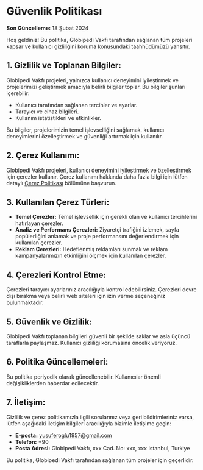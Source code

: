 # Güvenlik Politikası

**Son Güncelleme:** 18 Şubat 2024

Hoş geldiniz! Bu politika, Globipedi Vakfı tarafından sağlanan tüm projeleri kapsar ve kullanıcı gizliliğini koruma konusundaki taahhüdümüzü yansıtır.

## 1. Gizlilik ve Toplanan Bilgiler:

Globipedi Vakfı projeleri, yalnızca kullanıcı deneyimini iyileştirmek ve projelerimizi geliştirmek amacıyla belirli bilgiler toplar. Bu bilgiler şunları içerebilir:

- Kullanıcı tarafından sağlanan tercihler ve ayarlar.
- Tarayıcı ve cihaz bilgileri.
- Kullanım istatistikleri ve etkinlikler.

Bu bilgiler, projelerimizin temel işlevselliğini sağlamak, kullanıcı deneyimlerini özelleştirmek ve güvenliği artırmak için kullanılır.

## 2. Çerez Kullanımı:

Globipedi Vakfı projeleri, kullanıcı deneyimini iyileştirmek ve özelleştirmek için çerezler kullanır. Çerez kullanımı hakkında daha fazla bilgi için lütfen detaylı [Çerez Politikası](#cookie-policy) bölümüne başvurun.

## 3. Kullanılan Çerez Türleri:

- **Temel Çerezler:** Temel işlevsellik için gerekli olan ve kullanıcı tercihlerini hatırlayan çerezler.
- **Analiz ve Performans Çerezleri:** Ziyaretçi trafiğini izlemek, sayfa popülerliğini anlamak ve proje performansını değerlendirmek için kullanılan çerezler.
- **Reklam Çerezleri:** Hedeflenmiş reklamları sunmak ve reklam kampanyalarımızın etkinliğini ölçmek için kullanılan çerezler.

## 4. Çerezleri Kontrol Etme:

Çerezleri tarayıcı ayarlarınız aracılığıyla kontrol edebilirsiniz. Çerezleri devre dışı bırakma veya belirli web siteleri için izin verme seçeneğiniz bulunmaktadır.

## 5. Güvenlik ve Gizlilik:

Globipedi Vakfı toplanan bilgileri güvenli bir şekilde saklar ve asla üçüncü taraflarla paylaşmaz. Kullanıcı gizliliği korumasına öncelik veriyoruz.

## 6. Politika Güncellemeleri:

Bu politika periyodik olarak güncellenebilir. Kullanıcılar önemli değişikliklerden haberdar edilecektir.

## 7. İletişim:

Gizlilik ve çerez politikamızla ilgili sorularınız veya geri bildirimleriniz varsa, lütfen aşağıdaki iletişim bilgileri aracılığıyla bizimle iletişime geçin:

- **E-posta:** <a href="mailto:yusuferoglu1957@gmail.com">yusuferoglu1957@gmail.com</a>
- **Telefon:** +90
- **Posta Adresi:** Globipedi Vakfı, xxx Cad. No: xxx, xxx Istanbul, Turkiye


Bu politika, Globipedi Vakfı tarafından sağlanan tüm projeler için geçerlidir.
